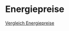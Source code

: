 # Energiepreise

[Vergleich Energiepreise](https://sschoppenhauer.github.io/Energiepreise/Vergleich-Energiepreise.html )
